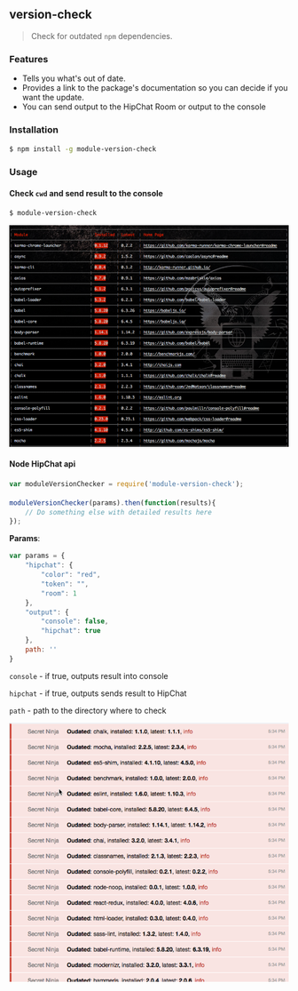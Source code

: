 ## version-check

> Check for outdated `npm` dependencies.



### Features
* Tells you what's out of date.
* Provides a link to the package's documentation so you can decide if you want the update.
* You can send output to the HipChat Room or output to the console

### Installation

```bash
$ npm install -g module-version-check
```

### Usage

#### Check `cwd` and send result to the console


```bash
$ module-version-check
```

![console](https://raw.githubusercontent.com/rinchik/binary/master/docs/module-version-check/console.png)

#### Node HipChat api


```js
var moduleVersionChecker = require('module-version-check');

moduleVersionChecker(params).then(function(results){
    // Do something else with detailed results here
});
```

**Params**:
```js
var params = {
    "hipchat": {
        "color": "red",
        "token": "",
        "room": 1
    },
    "output": {
        "console": false,
        "hipchat": true
    },
    path: ''
}
```


`console` - if true, outputs result into console

`hipchat` - if true, outputs sends result to HipChat

`path` - path to the directory where to check

![hipchat](https://raw.githubusercontent.com/rinchik/binary/master/docs/module-version-check/hipchat.png)

